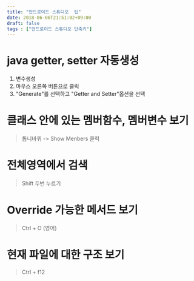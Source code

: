 ```yaml
---
title: "안드로이드 스튜디오  팁"
date: 2018-06-06T21:51:02+09:00
draft: false
tags : ["안드로이드 스튜디오 단축키"]
---
```

# java getter, setter 자동생성
1. 변수생성
2. 마우스 오른쪽 버튼으로 클릭
3. "Generate"를 선택하고 "Getter and Setter"옵션을 선택

# 클래스 안에 있는 멤버함수, 멤버변수 보기

> 톱니바퀴 -> Show Menbers 클릭

# 전체영역에서 검색

> Shift 두번 누르기 

# Override 가능한 메서드 보기

> Ctrl + O (영어)

# 현재 파일에 대한 구조 보기 

> Ctrl + f12

